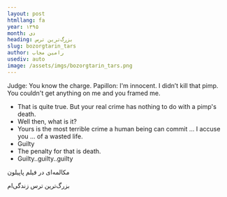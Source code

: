 ```yaml
---
layout: post
htmllang: fa
year: ۱۳۹۵
month: دی
heading: بزرگ‌ترین ترس 
slug: bozorgtarin_tars
author: رامین مجاب
usediv: auto
image: /assets/imgs/bozorgtarin_tars.png
--- 
```


Judge: You know the charge.
Papillon: I'm innocent. I didn’t kill that pimp. You couldn't get anything on me and you framed me.
- That is quite true. But your real crime has nothing to do with a pimp's death. 
- Well then, what is it?	
-  Yours is the most terrible crime a human being can commit ... I accuse you ... of a wasted life.
- Guilty
- The penalty for that is death.
- Guilty..guilty..guilty

مکالمه‌ای در فیلم پاپیلون

بزرگ‌ترین ترس زندگی‌ام
